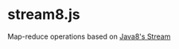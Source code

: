 stream8.js
==========

Map-reduce operations based on <a href="https://docs.oracle.com/javase/8/docs/api/java/util/stream/Stream.html">Java8's Stream</a>
